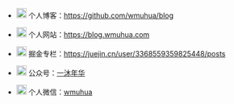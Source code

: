 - <img src="https://github.com/wmuhua/wmuhua/images/1.png" width="20" height="20" alt=""/> 个人博客：https://github.com/wmuhua/blog

- <img src="https://github.com/wmuhua/wmuhua/images/1.png" width="20" height="20" alt=""/> 个人网站：https://blog.wmuhua.com

- <img src="https://github.com/wmuhua/wmuhua/images/1.png" width="20" height="20" alt=""/> 掘金专栏：https://juejin.cn/user/3368559359825448/posts

- <img src="https://github.com/wmuhua/wmuhua/images/1.png" width="20" height="20" alt=""/> 公众号：[一沐年华]()

- <img src="https://github.com/wmuhua/wmuhua/images/1.png" width="20" height="20" alt=""/> 个人微信：[wmuhua]()